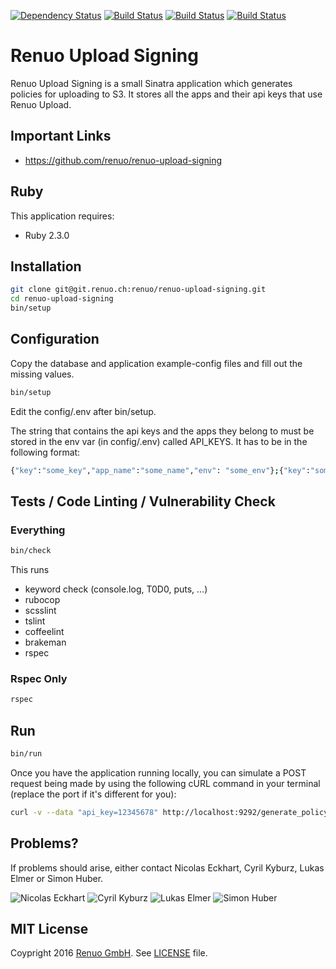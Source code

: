 [![Dependency Status](https://gemnasium.com/badges/github.com/renuo/renuo-upload-signing.svg)](https://gemnasium.com/github.com/renuo/renuo-upload-signing) [![Build Status](https://travis-ci.org/renuo/renuo-upload-signing.svg?branch=master)](https://travis-ci.org/renuo/renuo-upload-signing) [![Build Status](https://travis-ci.org/renuo/renuo-upload-signing.svg?branch=develop)](https://travis-ci.org/renuo/renuo-upload-signing) [![Build Status](https://travis-ci.org/renuo/renuo-upload-signing.svg?branch=testing)](https://travis-ci.org/renuo/renuo-upload-signing)

# Renuo Upload Signing

Renuo Upload Signing is a small Sinatra application which generates policies for 
uploading to S3. It stores all the apps and their api keys that use Renuo Upload.

## Important Links

* https://github.com/renuo/renuo-upload-signing

## Ruby

This application requires:

- Ruby 2.3.0

## Installation

```sh
git clone git@git.renuo.ch:renuo/renuo-upload-signing.git
cd renuo-upload-signing
bin/setup
```

## Configuration

Copy the database and application example-config files and fill out the missing values.

```sh
bin/setup
```

Edit the config/.env after bin/setup.

The string that contains the api keys and the apps they belong to must be stored in the 
env var (in config/.env) called API_KEYS. It has to be in the following format:

```sh
{"key":"some_key","app_name":"some_name","env": "some_env"};{"key":"some_key","app_name":"some_name","env": "some_env"};...
```

## Tests / Code Linting / Vulnerability Check

### Everything

```sh
bin/check
```

This runs

* keyword check (console.log, T0D0, puts, ...)
* rubocop
* scsslint
* tslint
* coffeelint
* brakeman
* rspec

### Rspec Only

```sh
rspec
```

## Run

```sh
bin/run
```

Once you have the application running locally, you can simulate a POST request being made by using the
following cURL command in your terminal (replace the port if it's different for you):

```sh
curl -v --data "api_key=12345678" http://localhost:9292/generate_policy
```

## Problems?

If problems should arise, either contact Nicolas Eckhart, Cyril Kyburz, Lukas Elmer or Simon Huber.

![Nicolas Eckhart](http://www.gravatar.com/avatar/742cec893c283daf4a3c287ef2681599)
![Cyril Kyburz](http://www.gravatar.com/avatar/4f522497d9145b89661c381d5fd7a50c)
![Lukas Elmer](https://www.gravatar.com/avatar/697b8e2d3bde4d895eca4fe2dcfe9239)
![Simon Huber](https://www.gravatar.com/avatar/af962bd3439b7473d4344a0f42c3087c)

## MIT License

Coypright 2016 [Renuo GmbH](https://www.renuo.ch/). See [LICENSE](LICENSE) file.
